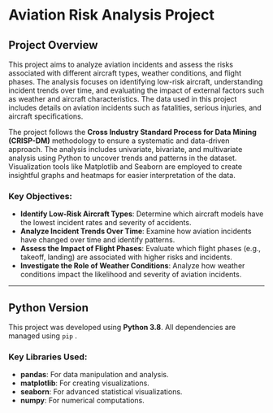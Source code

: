 # **Aviation Risk Analysis Project**

## **Project Overview**
This project aims to analyze aviation incidents and assess the risks associated with different aircraft types, weather conditions, and flight phases. The analysis focuses on identifying low-risk aircraft, understanding incident trends over time, and evaluating the impact of external factors such as weather and aircraft characteristics. The data used in this project includes details on aviation incidents such as fatalities, serious injuries, and aircraft specifications.

The project follows the **Cross Industry Standard Process for Data Mining (CRISP-DM)** methodology to ensure a systematic and data-driven approach. The analysis includes univariate, bivariate, and multivariate analysis using Python to uncover trends and patterns in the dataset. Visualization tools like Matplotlib and Seaborn are employed to create insightful graphs and heatmaps for easier interpretation of the data.

### **Key Objectives**:
- **Identify Low-Risk Aircraft Types**: Determine which aircraft models have the lowest incident rates and severity of accidents.
- **Analyze Incident Trends Over Time**: Examine how aviation incidents have changed over time and identify patterns.
- **Assess the Impact of Flight Phases**: Evaluate which flight phases (e.g., takeoff, landing) are associated with higher risks and incidents.
- **Investigate the Role of Weather Conditions**: Analyze how weather conditions impact the likelihood and severity of aviation incidents.

---

## **Python Version**
This project was developed using **Python 3.8**. All dependencies are managed using `pip` .

### **Key Libraries Used**:
- **pandas**: For data manipulation and analysis.
- **matplotlib**: For creating visualizations.
- **seaborn**: For advanced statistical visualizations.
- **numpy**: For numerical computations.



